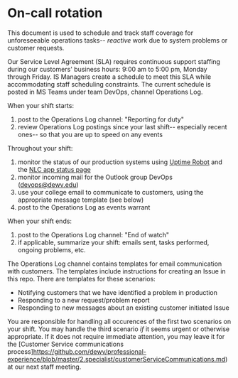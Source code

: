 # On-call rotation

This document is used to schedule and track staff coverage for unforeseeable operations tasks-- *reactive* work due to system problems or customer requests.

Our Service Level Agreement (SLA) requires continuous support staffing during our customers' business hours: 9:00 am to 5:00 pm, Monday through Friday. IS Managers create a schedule to meet this SLA while accommodating staff scheduling constraints. The current schedule is posted in MS Teams under team DevOps, channel Operations Log.

When your shift starts:
1. post to the Operations Log channel: "Reporting for duty"
2. review Operations Log postings since your last shift-- especially recent ones-- so that you are up to speed on any events

Throughout your shift:
1. monitor the status of our production systems using [Uptime Robot](https://stats.uptimerobot.com/mqlWQuZWM) and the [NLC app status page](https://dewv.net/nlc_attendance/status.json)
2. monitor incoming mail for the Outlook group DevOps (devops@dewv.edu)
3. use your college email to communicate to customers, using the appropriate message template (see below)
4. post to the Operations Log as events warrant

When your shift ends:
1. post to the Operations Log channel: "End of watch"
2. if applicable, summarize your shift: emails sent, tasks performed, ongoing problems, etc.

The Operations Log channel contains templates for email communication with customers. The templates include instructions for creating an Issue in this repo. There are templates for these scenarios:
- Notifying customers that we have identified a problem in production
- Responding to a new request/problem report
- Responding to new messages about an existing customer initiated Issue

You are responsible for handling all occurences of the first two scenarios on your shift. You may handle the third scenario *if* it seems urgent or otherwise appropriate. If it does not require immediate attention, you may leave it for the [Customer Service communications process]https://github.com/dewv/professional-experience/blob/master/2.specialist/customerServiceCommunications.md) at our next staff meeting.

